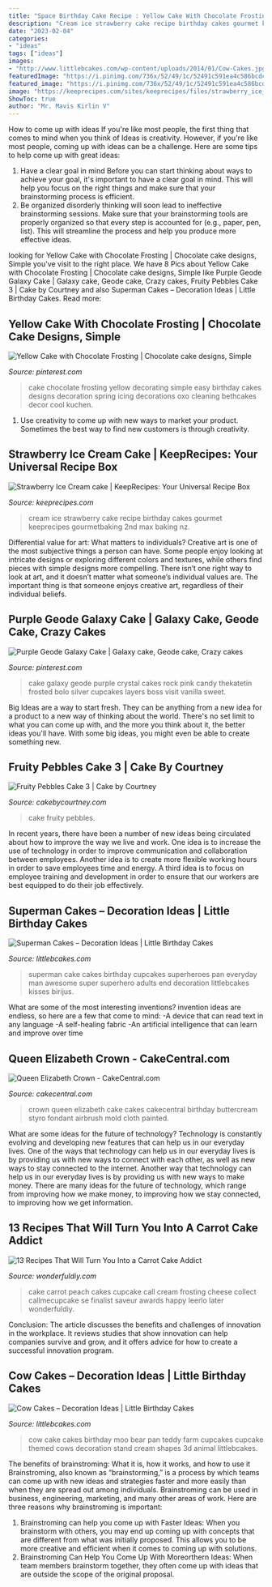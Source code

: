 ```yaml
---
title: "Space Birthday Cake Recipe : Yellow Cake With Chocolate Frosting"
description: "Cream ice strawberry cake recipe birthday cakes gourmet keeprecipes gourmetbaking 2nd max baking nz"
date: "2023-02-04"
categories:
- "ideas"
tags: ["ideas"]
images:
- "http://www.littlebcakes.com/wp-content/uploads/2014/01/Cow-Cakes.jpg"
featuredImage: "https://i.pinimg.com/736x/52/49/1c/52491c591ea4c586bcdc22e3b68426a7.jpg"
featured_image: "https://i.pinimg.com/736x/52/49/1c/52491c591ea4c586bcdc22e3b68426a7.jpg"
image: "https://keeprecipes.com/sites/keeprecipes/files/strawberry_ice_cream_cake7.jpg"
ShowToc: true
author: "Mr. Mavis Kirlin V"
---
```



How to come up with ideas
If you're like most people, the first thing that comes to mind when you think of Ideas is creativity. However, if you're like most people, coming up with ideas can be a challenge. 
Here are some tips to help come up with great ideas: 
1. Have a clear goal in mind 
Before you can start thinking about ways to achieve your goal, it's important to have a clear goal in mind. This will help you focus on the right things and make sure that your brainstorming process is efficient. 
2. Be organized 
 disorderly thinking will soon lead to ineffective brainstorming sessions. Make sure that your brainstorming tools are properly organized so that every step is accounted for (e.g., paper, pen, list). This will streamline the process and help you produce more effective ideas. 

	

		
looking for Yellow Cake with Chocolate Frosting | Chocolate cake designs, Simple you've visit to the right place. We have 8 Pics about Yellow Cake with Chocolate Frosting | Chocolate cake designs, Simple like Purple Geode Galaxy Cake | Galaxy cake, Geode cake, Crazy cakes, Fruity Pebbles Cake 3 | Cake by Courtney and also Superman Cakes – Decoration Ideas | Little Birthday Cakes. Read more:
		
    
## Yellow Cake With Chocolate Frosting | Chocolate Cake Designs, Simple

<img loading=lazy src="https://i.pinimg.com/736x/ed/04/e3/ed04e3ec2e8f8d12756c5f6155480c84--simple-cake-designs-cake-simple.jpg" onerror="this.onerror=null;this.src='https://tse2.mm.bing.net/th?id=OIP.E34CSpDEvn5S3AvlGfXdEwHaLH&amp;pid=15.1';" alt="Yellow Cake with Chocolate Frosting | Chocolate cake designs, Simple">

_Source: pinterest.com_

>cake chocolate frosting yellow decorating simple easy birthday cakes designs decoration spring icing decorations oxo cleaning bethcakes decor cool kuchen. 

	

1. Use creativity to come up with new ways to market your product. Sometimes the best way to find new customers is through creativity.

    
## Strawberry Ice Cream Cake | KeepRecipes: Your Universal Recipe Box

<img loading=lazy src="https://keeprecipes.com/sites/keeprecipes/files/strawberry_ice_cream_cake7.jpg" onerror="this.onerror=null;this.src='https://tse1.mm.bing.net/th?id=OIP.gyOClcKf9eAHIrfYgkLtzwHaLH&amp;pid=15.1';" alt="Strawberry Ice Cream cake | KeepRecipes: Your Universal Recipe Box">

_Source: keeprecipes.com_

>cream ice strawberry cake recipe birthday cakes gourmet keeprecipes gourmetbaking 2nd max baking nz. 

	

Differential value for art: What matters to individuals?
Creative art is one of the most subjective things a person can have. Some people enjoy looking at intricate designs or exploring different colors and textures, while others find pieces with simple designs more compelling. There isn’t one right way to look at art, and it doesn’t matter what someone’s individual values are. The important thing is that someone enjoys creative art, regardless of their individual beliefs.

    
## Purple Geode Galaxy Cake | Galaxy Cake, Geode Cake, Crazy Cakes

<img loading=lazy src="https://i.pinimg.com/736x/52/49/1c/52491c591ea4c586bcdc22e3b68426a7.jpg" onerror="this.onerror=null;this.src='https://tse4.mm.bing.net/th?id=OIP.KXSy2OkbqXtTIUZRHwVEmAHaLl&amp;pid=15.1';" alt="Purple Geode Galaxy Cake | Galaxy cake, Geode cake, Crazy cakes">

_Source: pinterest.com_

>cake galaxy geode purple crystal cakes rock pink candy thekatetin frosted bolo silver cupcakes layers boss visit vanilla sweet. 

	

Big Ideas are a way to start fresh. They can be anything from a new idea for a product to a new way of thinking about the world. There's no set limit to what you can come up with, and the more you think about it, the better ideas you'll have. With some big ideas, you might even be able to create something new.

    
## Fruity Pebbles Cake 3 | Cake By Courtney

<img loading=lazy src="https://cakebycourtney.com/wp-content/uploads/2017/05/Fruity-Pebbles-Cake-3-768x1024.jpg" onerror="this.onerror=null;this.src='https://tse4.mm.bing.net/th?id=OIP.0I-JDCTmdAH4V9SsTrGqewHaJ4&amp;pid=15.1';" alt="Fruity Pebbles Cake 3 | Cake by Courtney">

_Source: cakebycourtney.com_

>cake fruity pebbles. 

	

In recent years, there have been a number of new ideas being circulated about how to improve the way we live and work. One idea is to increase the use of technology in order to improve communication and collaboration between employees. Another idea is to create more flexible working hours in order to save employees time and energy. A third idea is to focus on employee training and development in order to ensure that our workers are best equipped to do their job effectively.

    
## Superman Cakes – Decoration Ideas | Little Birthday Cakes

<img loading=lazy src="https://www.littlebcakes.com/wp-content/uploads/2013/08/Superman-Cake-Pan.jpg" onerror="this.onerror=null;this.src='https://tse3.mm.bing.net/th?id=OIP.TzL8YRlRSdGZxn6rIyYwRQHaJ4&amp;pid=15.1';" alt="Superman Cakes – Decoration Ideas | Little Birthday Cakes">

_Source: littlebcakes.com_

>superman cake cakes birthday cupcakes superheroes pan everyday man awesome super superhero adults end decoration littlebcakes kisses birijus. 

	

What are some of the most interesting inventions?
invention ideas are endless, so here are a few that come to mind: 
-A device that can read text in any language 
-A self-healing fabric 
-An artificial intelligence that can learn and improve over time

    
## Queen Elizabeth Crown - CakeCentral.com

<img loading=lazy src="https://cdn001.cakecentral.com/gallery/2015/03/900_851377nSm7_queen-elizabeth-crown.jpg" onerror="this.onerror=null;this.src='https://tse3.mm.bing.net/th?id=OIP.GTLqr7Ae1LtanVC0NzgjsgHaLH&amp;pid=15.1';" alt="Queen Elizabeth Crown - CakeCentral.com">

_Source: cakecentral.com_

>crown queen elizabeth cake cakes cakecentral birthday buttercream styro fondant airbrush mold cloth painted. 

	

What are some ideas for the future of technology?
Technology is constantly evolving and developing new features that can help us in our everyday lives. One of the ways that technology can help us in our everyday lives is by providing us with new ways to connect with each other, as well as new ways to stay connected to the internet. Another way that technology can help us in our everyday lives is by providing us with new ways to make money. There are many ideas for the future of technology, which range from improving how we make money, to improving how we stay connected, to improving how we get information.

    
## 13 Recipes That Will Turn You Into A Carrot Cake Addict

<img loading=lazy src="https://cdn.wonderfuldiy.com/wp-content/uploads/2017/11/Peach-carrot-cake--682x1024.jpeg" onerror="this.onerror=null;this.src='https://tse1.mm.bing.net/th?id=OIP.7xngI3fdY22xN_VvFDq1tgHaLH&amp;pid=15.1';" alt="13 Recipes That Will Turn You Into a Carrot Cake Addict">

_Source: wonderfuldiy.com_

>cake carrot peach cakes cupcake call cream frosting cheese collect callmecupcake se finalist saveur awards happy leerlo later wonderfuldiy. 

	

Conclusion:
The article discusses the benefits and challenges of innovation in the workplace. It reviews studies that show innovation can help companies survive and grow, and it offers advice for how to create a successful innovation program.

    
## Cow Cakes – Decoration Ideas | Little Birthday Cakes

<img loading=lazy src="http://www.littlebcakes.com/wp-content/uploads/2014/01/Cow-Cakes.jpg" onerror="this.onerror=null;this.src='https://tse2.mm.bing.net/th?id=OIP.Co36Dedvm41VHW_0Jnuv4gHaJ4&amp;pid=15.1';" alt="Cow Cakes – Decoration Ideas | Little Birthday Cakes">

_Source: littlebcakes.com_

>cow cake cakes birthday moo bear pan teddy farm cupcakes cupcake themed cows decoration stand cream shapes 3d animal littlebcakes. 

	

The benefits of brainstroming: What it is, how it works, and how to use it
Brainstroming, also known as “brainstorming,” is a process by which teams can come up with new ideas and strategies faster and more easily than when they are spread out among individuals. Brainstroming can be used in business, engineering, marketing, and many other areas of work. Here are three reasons why brainstroming is important: 
1. Brainstroming can help you come up with Faster Ideas: When you brainstorm with others, you may end up coming up with concepts that are different from what was initially proposed. This allows you to be more creative and efficient when it comes to coming up with solutions. 
2. Brainstroming Can Help You Come Up With Moreorthern Ideas: When team members brainstorm together, they often come up with ideas that are outside the scope of the original proposal.

